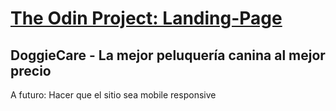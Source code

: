 # [The Odin Project: Landing-Page](https://www.theodinproject.com/lessons/foundations-landing-page)
## DoggieCare - La mejor peluquería canina al mejor precio
A futuro: Hacer que el sitio sea mobile responsive
